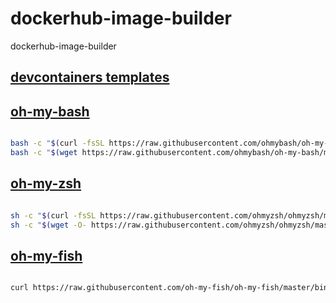 # dockerhub-image-builder
dockerhub-image-builder

## [devcontainers templates](https://github.com/devcontainers/templates)


## [oh-my-bash](https://github.com/ohmybash/oh-my-bash)

```bash

bash -c "$(curl -fsSL https://raw.githubusercontent.com/ohmybash/oh-my-bash/master/tools/install.sh)"
bash -c "$(wget https://raw.githubusercontent.com/ohmybash/oh-my-bash/master/tools/install.sh -O -)"

```

## [oh-my-zsh](https://github.com/ohmyzsh/ohmyzsh)
```bash

sh -c "$(curl -fsSL https://raw.githubusercontent.com/ohmyzsh/ohmyzsh/master/tools/install.sh)"
sh -c "$(wget -O- https://raw.githubusercontent.com/ohmyzsh/ohmyzsh/master/tools/install.sh)"

```

## [oh-my-fish](https://github.com/oh-my-fish/oh-my-fish)
```bash

curl https://raw.githubusercontent.com/oh-my-fish/oh-my-fish/master/bin/install | fish

```


